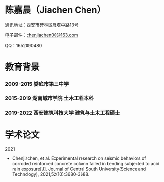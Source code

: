# 陈嘉晨（Jiachen Chen）
通讯地址：西安市碑林区雁塔中路13号

电子邮件：chenjiachen00@163.com

QQ：1652090480

# 教育背景
### 2009-2015 娄底市第三中学
### 2015-2019 湖南城市学院 土木工程本科
### 2019-2022 西安建筑科技大学 建筑与土木工程硕士

# 学术论文
2021
- 	Chenjiachen, et al. Experimental research on seismic behaviors of corroded reinforced concrete column failed in bending subjected to acid rain exposure[J].
    Journal of Central South University(Science and Technology), 2021,52(10):3680-3688.





